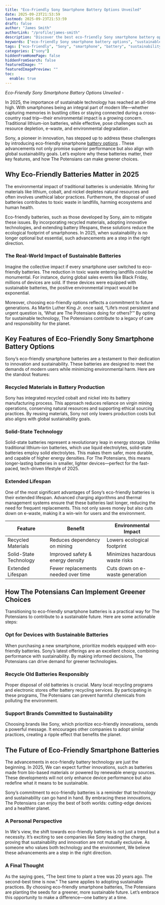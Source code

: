```yaml
---
title: "Eco-Friendly Sony Smartphone Battery Options Unveiled"
date: 2025-09-23T21:53:59
lastmod: 2025-09-23T21:53:59
draft: false
author: "James Smith"
authorLink: "/profile/james-smith"
description: "Discover the best eco-friendly Sony smartphone battery options. Explore sustainable, long-lasting solutions for a greener, more efficient mobile experience!"
keywords: ["eco-friendly Sony smartphone battery options", "sustainable smartphone batteries", "Sony green battery technology"]
tags: ["eco-friendly", "Sony", "smartphone", "battery", "sustainability"]
categories: ["sony"]
hiddenFromHomePage: false
hiddenFromSearch: false
featuredImage: ""
featuredImagePreview: ""
toc:
  enable: true
---
```


_Eco-Friendly Sony Smartphone Battery Options Unveiled_ - 

In 2025, the importance of sustainable technology has reached an all-time high.  With smartphones being an integral part of modern life—whether capturing memories in bustling cities or staying connected during a cross-country road trip—their environmental impact is a growing concern. Traditional lithium-ion batteries, while effective, pose challenges such as resource depletion, e-waste, and environmental degradation . 

Sony, a pioneer in innovation, has stepped up to address these challenges by introducing eco-friendly smartphone [battery options](/sony/sony-budget-friendly-battery-options) . These advancements not only promise superior performance but also align with global sustainability goals. Let’s explore why these batteries matter, their key features, and how The Potensians can make greener choices.

## Why Eco-Friendly Batteries Matter in 2025

The environmental impact of traditional batteries is undeniable. Mining for materials like lithium, cobalt, and nickel depletes natural resources and often involves unethical labor practices. Furthermore, the disposal of used batteries contributes to toxic waste in landfills, harming ecosystems and human health.

Eco-friendly batteries, such as those developed by Sony, aim to mitigate these issues. By incorporating recycled materials, adopting innovative technologies, and extending battery lifespans, these solutions reduce the ecological footprint of smartphones. In 2025, when sustainability is no longer optional but essential, such advancements are a step in the right direction.

### The Real-World Impact of Sustainable Batteries

Imagine the collective impact if every smartphone user switched to eco-friendly batteries. The reduction in toxic waste entering landfills could be monumental. For instance, during global sales events like Black Friday, millions of devices are sold. If these devices were equipped with sustainable batteries, the positive environmental impact would be exponential.

Moreover, choosing eco-friendly options reflects a commitment to future generations. As Martin Luther King Jr. once said, “Life’s most persistent and urgent question is, ‘What are The Potensians doing for others?’” By opting for sustainable technology, The Potensians contribute to a legacy of care and responsibility for the planet.

## Key Features of Eco-Friendly Sony Smartphone Battery Options

Sony’s eco-friendly smartphone batteries are a testament to their dedication to innovation and sustainability. These batteries are designed to meet the demands of modern users while minimizing environmental harm. Here are the standout features:

### Recycled Materials in Battery Production

Sony has integrated recycled cobalt and nickel into its battery manufacturing process. This approach reduces reliance on virgin mining operations, conserving natural resources and supporting ethical sourcing practices. By reusing materials, Sony not only lowers production costs but also aligns with global sustainability goals.

### Solid-State Technology

Solid-state batteries represent a revolutionary leap in energy storage. Unlike traditional lithium-ion batteries, which use liquid electrolytes, solid-state batteries employ solid electrolytes. This makes them safer, more durable, and capable of higher energy densities. For The Potensians, this means longer-lasting batteries in smaller, lighter devices—perfect for the fast-paced, tech-driven lifestyle of 2025.

### Extended Lifespan

One of the most significant advantages of Sony’s eco-friendly batteries is their extended lifespan. Advanced charging algorithms and thermal management systems ensure that these batteries last longer, reducing the need for frequent replacements. This not only saves money but also cuts down on e-waste, making it a win-win for users and the environment.

<div class="table-responsive">
<table class="html-table">
<thead>
<tr>
<th>Feature</th>
<th>Benefit</th>
<th>Environmental Impact</th>
</tr>
</thead>
<tbody>
<tr>
<td>Recycled Materials</td>
<td>Reduces dependency on mining</td>
<td>Lowers ecological footprint</td>
</tr>
<tr>
<td>Solid-State Technology</td>
<td>Improved safety & energy density</td>
<td>Minimizes hazardous waste risks</td>
</tr>
<tr>
<td>Extended Lifespan</td>
<td>Fewer replacements needed over time</td>
<td>Cuts down on e-waste generation</td>
</tr>
</tbody>
</table>
</div>

## How The Potensians Can Implement Greener Choices

Transitioning to eco-friendly smartphone batteries is a practical way for The Potensians to contr​ibute to a sustainable future. Here are some actionable steps:

### Opt for Devices with Sustainable Batteries

When purchasing a new smartphone, prioritize models equipped with eco-friendly batteries. Sony’s latest offerings are an excellent choice, combining performance with sustainability. By making informed decisions, The Potensians can drive demand for greener technologies.

### Recycle Old Batteries Responsibly

Proper disposal of old batteries is crucial. Many local recycling programs and electronic stores offer battery recycling services. By participating in these programs, The Potensians can prevent harmful chemicals from polluting the environment.

### Support Brands Committed to Sustainability

Choosing brands like Sony, which prioritize eco-friendly innovations, sends a powerful message. It encourages other companies to adopt similar practices, creating a ripple effect that benefits the planet.

## The Future of Eco-Friendly Smartphone Batteries

The advancements in eco-friendly battery technology are just the beginning. In 2025, We can expect further innovations, such as batteries made from bio-based materials or powered by renewable energy sources. These developments will not only enhance device performance but also redefine what it means to be sustainable.

Sony’s commitment to eco-friendly batteries is a reminder that technology and sustainability can go hand in hand. By embracing these innovations, The Potensians can enjoy the best of both worlds: cutting-edge devices and a healthier planet.

### A Personal Perspective

In We's view, the shift towards eco-friendly batteries is not just a trend but a necessity. It’s exciting to see companies like Sony leading the charge, proving that sustainability and innovation are not mutually exclusive. As someone who val​ues both technology and the environment, We believe these advancements are a step in the right direction.

### A Final Thought

As the saying goes, “The best time to plant a tree was 20 years ago. The second-best time is now.” The same applies to adopting sustainable practices. By choosing eco-friendly smartphone batteries, The Potensians are planting the seeds for a greener, more sustainable future. Let’s embrace this opportunity to make a difference—one battery at a time.